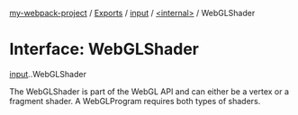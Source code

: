 [my-webpack-project](../README.md) / [Exports](../modules.md) / [input](../modules/input.md) / [<internal\>](../modules/input._internal_.md) / WebGLShader

# Interface: WebGLShader

[input](../modules/input.md).[<internal>](../modules/input._internal_.md).WebGLShader

The WebGLShader is part of the WebGL API and can either be a vertex or a fragment shader. A WebGLProgram requires both types of shaders.
